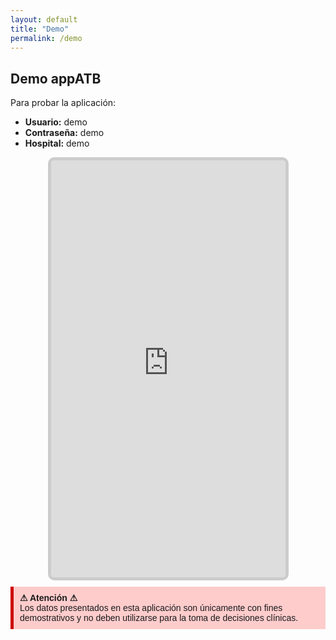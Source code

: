 ```yaml
---
layout: default
title: "Demo"
permalink: /demo
---
```

## Demo appATB
Para probar la aplicación:
+ <b>Usuario:</b> demo
+ <b>Contraseña:</b> demo
+ <b>Hospital:</b> demo

<div style="width: 375px; height: 667px;border-radius:10px; border: 5px solid #ccc; overflow: hidden; margin: 0 auto;">
    <iframe src="https://appatb-11d2b.web.app" width="375" height="667" style="border: none;"></iframe>
</div>
<div style="background-color: #ffcccc; border-left: 5px solid #cc0000; padding: 10px; margin: 10px 0; font-family: Arial, sans-serif;">
    <strong>⚠ Atención ⚠</strong><br>
    Los datos presentados en esta aplicación son únicamente con fines demostrativos y no deben utilizarse para la toma de decisiones clínicas.
</div>